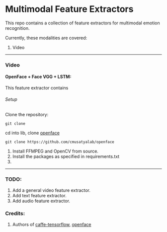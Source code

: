 # Multimodal Feature Extractors

This repo contains a collection of feature extractors for multimodal emotion recognition.

Currently, these modalities are covered:
1. Video


---

### Video
#### OpenFace + Face VGG + LSTM:
This feature extractor contains

###### Setup

Clone the repository:

`git clone `

cd into lib, clone [openface](https://github.com/cmusatyalab/openface)

`git clone https://github.com/cmusatyalab/openface`

1. Install FFMPEG and OpenCV from source.
2. Install the packages as specified in requirements.txt
3.

---




### TODO:
1. Add a general video feature extractor.
2. Add text feature extractor.
3. Add audio feature extractor.



### Credits:
1. Authors of [caffe-tensorflow](https://github.com/ethereon/caffe-tensorflow), [openface](https://github.com/cmusatyalab/openface)